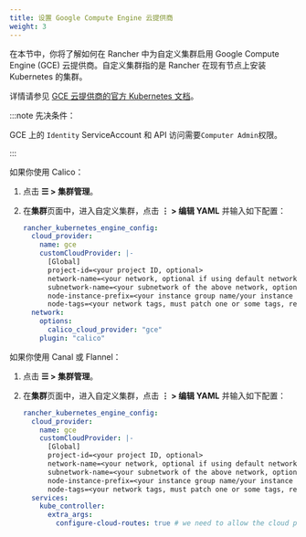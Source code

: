 ```yaml
---
title: 设置 Google Compute Engine 云提供商
weight: 3
---
```


在本节中，你将了解如何在 Rancher 中为自定义集群启用 Google Compute Engine (GCE) 云提供商。自定义集群指的是 Rancher 在现有节点上安装 Kubernetes 的集群。

详情请参见 [GCE 云提供商的官方 Kubernetes 文档](https://kubernetes.io/docs/concepts/cluster-administration/cloud-providers/#gce)。

:::note 先决条件：

GCE 上的 `Identity` ServiceAccount 和 API 访问需要`Computer Admin`权限。

:::

如果你使用 Calico：

1. 点击 **☰ > 集群管理**。
1. 在**集群**页面中，进入自定义集群，点击 **⋮ > 编辑 YAML** 并输入如下配置：

   ```yaml
   rancher_kubernetes_engine_config:
     cloud_provider:
       name: gce
       customCloudProvider: |-
         [Global]
         project-id=<your project ID, optional>
         network-name=<your network, optional if using default network>
         subnetwork-name=<your subnetwork of the above network, optional if using default network>
         node-instance-prefix=<your instance group name/your instance name specific prefix, required>
         node-tags=<your network tags, must patch one or some tags, required>
     network:
       options:
         calico_cloud_provider: "gce"
       plugin: "calico"
   ```

如果你使用 Canal 或 Flannel：

1. 点击 **☰ > 集群管理**。
1. 在**集群**页面中，进入自定义集群，点击 **⋮ > 编辑 YAML** 并输入如下配置：

   ```yaml
   rancher_kubernetes_engine_config:
     cloud_provider:
       name: gce
       customCloudProvider: |-
         [Global]
         project-id=<your project ID, optional>
         network-name=<your network, optional if using default network>
         subnetwork-name=<your subnetwork of the above network, optional if using default network>
         node-instance-prefix=<your instance group name/your instance name specific prefix, required>
         node-tags=<your network tags, must patch one or some tags, required>
     services:
       kube_controller:
         extra_args:
           configure-cloud-routes: true # we need to allow the cloud provider configure the routes for the hosts
   ```

